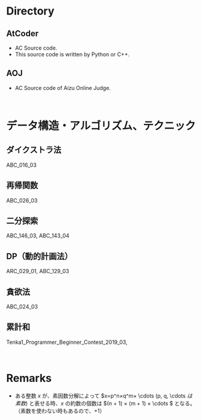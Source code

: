 # Directory
## AtCoder
- AC Source code.
- This source code is written by Python or C++.

## AOJ
- AC Source code of Aizu Online Judge.

<br>

# データ構造・アルゴリズム、テクニック
## ダイクストラ法
ABC_016_03

## 再帰関数
ABC_026_03

## 二分探索
ABC_146_03, ABC_143_04

## DP（動的計画法）
ARC_029_01, ABC_129_03

## 貪欲法
ABC_024_03

## 累計和
Tenka1_Programmer_Beginner_Contest_2019_03, 

<br>

# Remarks
- ある整数 $x$ が、素因数分解によって $x=p^n×q^m× \cdots (p, q, \cdots $は素数)$ と表せる時、$x$ の約数の個数は $(n + 1) × (m + 1) × \cdots $ となる。（素数を使わない時もあるので、$+1$）